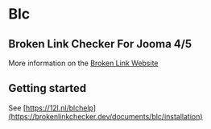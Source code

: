 # Blc

## Broken Link Checker For Jooma 4/5

More information on the [Broken Link Website](https://brokenlinkchecker.dev/)

## Getting started

See  [https://12l.nl/blchelp](https://brokenlinkchecker.dev/documents/blc/installation)


